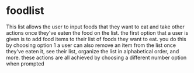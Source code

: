 # foodlist
This list allows the user to input foods that they want to eat and take other actions once they've eaten the food on the list.
the first option that a user is given is to add food items to their list of foods they want to eat. you do this by choosing option 1
a user can also remove an item from the list once they've eaten it, see their list, organize the list in alphabetical order, and more. these actions are all achieved by choosing a different number option when prompted
